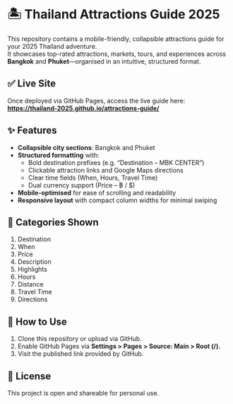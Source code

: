 # 🏝️ Thailand Attractions Guide 2025

This repository contains a mobile-friendly, collapsible attractions guide for your 2025 Thailand adventure.  
It showcases top-rated attractions, markets, tours, and experiences across **Bangkok** and **Phuket**—organised in an intuitive, structured format.

## ✅ Live Site
Once deployed via GitHub Pages, access the live guide here:  
**https://thailand-2025.github.io/attractions-guide/**

## ✨ Features
- **Collapsible city sections**: Bangkok and Phuket
- **Structured formatting** with:
  - Bold destination prefixes (e.g. “Destination – MBK CENTER”)
  - Clickable attraction links and Google Maps directions
  - Clear time fields (When, Hours, Travel Time)
  - Dual currency support (Price – ฿ / $)
- **Mobile-optimised** for ease of scrolling and readability
- **Responsive layout** with compact column widths for minimal swiping

## 🧭 Categories Shown
1. Destination
2. When
3. Price
4. Description
5. Highlights
6. Hours
7. Distance
8. Travel Time
9. Directions

## 🔧 How to Use
1. Clone this repository or upload via GitHub.
2. Enable GitHub Pages via **Settings > Pages > Source: Main > Root (/).**
3. Visit the published link provided by GitHub.

## 📄 License
This project is open and shareable for personal use.
